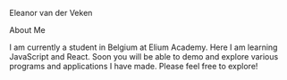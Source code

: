 Eleanor van der Veken

About Me

I am currently a student in Belgium at Elium Academy.  Here I am learning JavaScript and React.  Soon you will be able to demo and explore various programs and applications I have made.  Please feel free to explore!